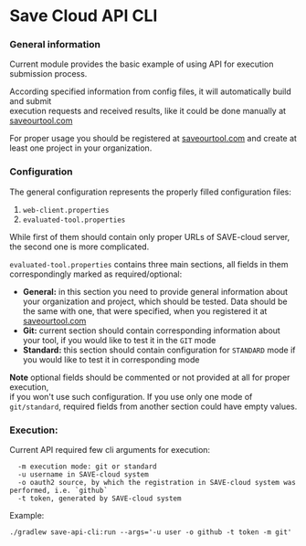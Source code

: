 # Save Cloud API CLI

### General information

Current module provides the basic example of using API for execution submission process.

According specified information from config files, it will automatically build and submit\
execution requests and received results, like it could be done manually at [saveourtool.com](https://saveourtool.com/)

For proper usage you should be registered at [saveourtool.com](https://saveourtool.com/)
and create at least one project in your organization.

### Configuration

The general configuration represents the properly filled configuration files:
1) `web-client.properties` 
2) `evaluated-tool.properties`

While first of them should contain only proper URLs of SAVE-cloud server, the
second one is more complicated.

`evaluated-tool.properties` contains three main sections, all fields in them correspondingly
marked as required/optional:

* **General:** in this section you need to provide general information about
  your organization and project, which should be tested. Data should be the same
  with one, that were
  specified, when you registered it at [saveourtool.com](https://saveourtool.com/)
* **Git:** current section should contain corresponding information about your tool,
  if you would like to test it in the `GIT` mode
* **Standard:** this section should contain configuration for `STANDARD` mode
  if you would like to test it in corresponding mode
  
**Note** optional fields should be commented or not provided at all for proper execution,\
if you won't use such configuration. If you use only one mode of `git/standard`,
required fields from another section could have empty values.

### Execution:

Current API required few cli arguments for execution:
```
  -m execution mode: git or standard
  -u username in SAVE-cloud system
  -o oauth2 source, by which the registration in SAVE-cloud system was performed, i.e. `github`
  -t token, generated by SAVE-cloud system
```

Example:

    ./gradlew save-api-cli:run --args='-u user -o github -t token -m git'